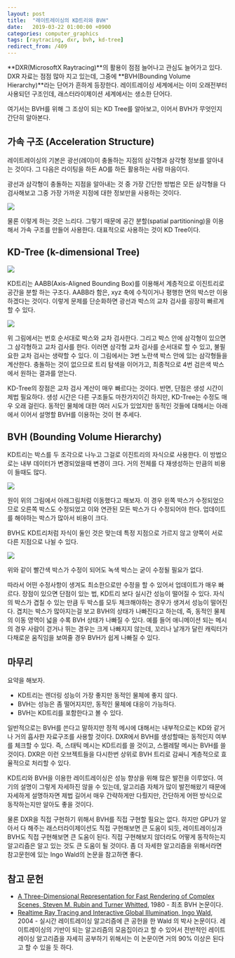 ```yaml
---
layout: post
title:  "레이트레이싱의 KD트리와 BVH"
date:   2019-03-22 01:00:00 +0900
categories: computer_graphics
tags: [raytracing, dxr, bvh, kd-tree]
redirect_from: /409
---
```

**DXR(MicrosoftX Raytracing)**의 활용이 점점 늘어나고 관심도 늘어가고 있다. DXR 자료는 점점 많아 지고 있는데, 그중에 **BVH(Bounding Volume Hierarchy)**라는 단어가 흔하게 등장한다. 레이트레이싱 세계에서는 이미 오래전부터 사용되던 구조인데, 래스터라이제이션 세계에서는 생소한 단어다.

여기서는 BVH를 위해 그 조상이 되는 KD Tree를 알아보고, 이어서 BVH가 무엇인지 간단히 알아본다.

## 가속 구조 (Acceleration Structure)

레이트레이싱의 기본은 광선(레이)이 충돌하는 지점의 삼각형과 삼각형 정보를 알아내는 것이다. 그 다음은 라이팅을 하든 AO를 하든 활용하는 사람 마음이다.

광선과 삼각형이 충돌하는 지점을 알아내는 것 중 가장 간단한 방법은 모든 삼각형을 다 검사해보고 그중 가장 가까운 지점에 대한 정보만을 사용하는 것이다.

![](https://lh3.googleusercontent.com/FSxQ1H2XF38nLPY_TRitC_Ce-NV-4zzqDOYSXddcU3Vnz4s7FucbHyA2cX5ycCAC5_Mm94bcBesqvxUrIdWz4F_cHHQU4-wgptfkk-o3PxMQkEErhf-dKeN0bHB5wXwYLAin94YfKC3MtRbl7Q_z1Hl3z7YbsGKdVIvbaXu6s1rZqOuZSMD6jB5VnYEsI_XgoSwvMWjU8KaCDii0_Y0-bHbRgs_guqWhA3w-TdvbzuKx-HtmvvqBHREiKj_Q3Ur2L6QX1jChcaWa7hIILUo7ZFLMu6IR_VBd4VmHs9N9JeVHd64_pPSI-NB_FEUndx_O3YGKmTwwLR_J1KoH9mvDZI25tESWggv_dq9bXnsJC6HYyzioTh3uNYYi4moVSudCfQx_wgdpmCnuMLA0NpIrcopHiI2akyXt4wyv02D6CGYTclsTB7nqNDhzSsXzt54yRn7gRSCkLiNOj-DLjQkKw7xxevZp-qc9HgKq8kQc2EtdIBMgqmBEMdJq42KVo4PBsLt6Acddl8LWR5R1c3CXsqNqMMjUP2Rf2RcYjAzsnIzjtTErLT8AN12-C8OtItPUlJ3SPqyZ_IsGFXaNCjYp3DPNMp30YAO1NpiQ-tIadybFEtohYCmW6NVBuyrw79vInS78DB1nKbmFcLfLylPxdkZVn28eDzGF3tHAZledOZXunYoXiafyqB1UtAULr8sEdehzEKbaxU3Ejt6XQCkbNvIEqA=w366-h230-no)

물론 이렇게 하는 것은 느리다. 그렇기 때문에 공간 분할(spatial partitioning)을 이용해서 가속 구조를 만들어 사용한다. 대표적으로 사용하는 것이 KD Tree이다.

## KD-Tree (k-dimensional Tree)

![](https://lh3.googleusercontent.com/fA5sG2QWawfw4axT39kSSErodoooHTdpRCxIo5oxMjtw6GZM3AuintYDdmLJJq9_sZnym39NyE7kHTu9s3wuhHKfwnHywMtHhAYUBBuMYgAHetlOgWBjG9o9MTPvKrct14jwsOdIgLjoIEKKKuMOS5z-kK1zWneZMqZJ2H8kbU32p8mDxZ0-grSTmcj7GgRV4quVn4KCLAKZRdrg-FumzDOd-o-0RzTGOVa703SzahQXButNfRVQUo5c7yAXDhEu4-PIgFQK_w443z_JcKE8j5xxC78mkuPzowwk6PErBriLTirz5zHyNxalvydYJypp8QEkuauS1_3ZQ74_10JvZVBic7kZDlwdsAB95qE_4_gEj0JyZ4fN72Tyld2D0sYjg7k4yvu-hLucBCS8l1fn3FzBOQSJEowme5vgB5c4HZnZCeA-n1gewHHLzGg-sRH9nW5uEWsLAA3s6cCBIjl52J_4aBRBXgBIFnwAXe64mGwQH47Wv3wDScSppsl6r1fyVfrLl8y7AvamK3D9N2axSCt1T4zBiLkLVhRsibEyzCnrSyxMhkGibzDGtU3YAKnI76P_1x0BwX19WJ1fu5mTkzsEza9zktpXWfs4bogESJcwe2ddeA11H-0Kh-NcOhN_8DE1LB_axuCPGWHQUCC9_B1r_pT4PN3aC_MgD3uFQlTK6xJ6PwMs2zlMGdV4lZBpYpAfQl6byb_xBU5SQve8oVmiow=w366-h230-no)

KD트리는 AABB(Axis-Aligned Bounding Box)를 이용해서 계층적으로 이진트리로 공간을 분할 하는 구조다. AABB라 함은, xyz 축에 수직이거나 평행한 면의 박스만 이용하겠다는 것이다. 이렇게 문제를 단순화하면 광선과 박스의 교차 검사를 굉장히 빠르게 할 수 있다.

![](https://lh3.googleusercontent.com/7Yw1xkRMtQtACvnx9uTljll4csQ_vW_Co9rAdwICINT7ZZBqjStYq3s2hsTt3cC95qMm8k-ODDaB0Yro9cd30zQS0oogOyB_tRxcsXKcBXXBX3zyMlKagSknIRzwFds5JjUxZ4uDsv7-qcfN6a9bMOVKMrLkZRg6LA47DEghHwmIs39Y444sCPnTAIZLJswcNyE4J8r7SLaZPXBOdXgQWANh2ch0Ek9nHqqfUOCkSc_YCllaA5amTF15e3VI3KVNOKRVxwKwvXXvtdHtetWl5T4sq3iMGfA9pTN6CVgpAP2eB33G_WbO5OujYLYJO2UjsgYQr6pz-7rAXvfJZqwm7MG4vOkV_6pWvaSuQy0bqeCnrNPg7ClRELA99H1jixqx1z1R37PXH2kkjN5nwkEdWAjhVlLzSLC3rnwt9SbC9CWisGRRMeQtA-fg503qGf_7p-yXGOEdbsFzsFX5RvRIYeFe7_APjXNahhUDxkvNrLrH2bwVrqv78xA_xvM4KCMQeXyt0_jnjlxPoEyohTsJdT9urJPM-FAf3ka2KKAb87dRnNqP23kg0iAO_m9vC5NgLLXgf6N0QwDXxtrVIbuGENE3pcPYCDeHYQxYX7uuJI8xIDQ_DF8k1mqV6CoI_Po24icsDfkvRFwQfQvds6yZMRWPX1ebsxiDsl5JIsR8myyIkI2kjgvPYL4XG0Z5sWucIygW1schA8R-RLP2HHAafAN13Q=w366-h230-no)

위 그림에서는 번호 순서대로 박스와 교차 검사한다. 그리고 박스 안에 삼각형이 있으면 그 삼각형하고 교차 검사를 한다. 이러면 삼각형 교차 검사를 순서대로 할 수 있고, 불필요한 교차 검사는 생략할 수 있다. 이 그림에서는 3번 노란색 박스 안에 있는 삼각형들을 계산한다. 충돌하는 것이 없으므로 트리 탐색을 이어가고, 최종적으로 4번 검은색 박스에서 원하는 결과를 얻는다.

KD-Tree의 장점은 교차 검사 계산이 매우 빠르다는 것이다. 반면, 단점은 생성 시간이 제법 필요하다. 생성 시간은 다른 구조들도 마찬가지이긴 하지만, KD-Tree는 수정도 매우 오래 걸린다. 동적인 물체에 대한 여러 시도가 있었지만 동적인 것들에 대해서는 아래에서 이어서 설명할 BVH를 이용하는 것이 현 추세다.

## BVH (Bounding Volume Hierarchy)

KD트리는 박스를 두 조각으로 나누고 그걸로 이진트리의 자식으로 사용한다. 이 방법으로는 내부 데이터가 변경되었을때 변경이 크다. 거의 전체를 다 재생성하는 만큼의 비용이 들때도 많다.

![](https://lh3.googleusercontent.com/SK05T9QeA0_17Em8ihKHPAS1zPZg5Mq5dPUk4KgBL2emYlwn3aZxI3FWvFz4QyIcw6Iwy92uS9BAsY-xSSPOTu0k30_JfzHReMle47Slc68hnqNjSR2sDx4fONG-dUpT7-vUEDqKu6Mx_e97vyJGeV85L552803A4zR4Bkq6jNSuo2wN5-4F_OBduvYQuf5yagQn1pYRmVQ2gx68cfwP7ar3ATpN-rdNp73Csy8qRUnu6lQ-QF58AbPL8vsWRiETM0L8VGfCvALVgQWREdy9G39F86OsnZQd_YbyRn3ryUL-pItorRTNJwvcp17wcxp9k7wCfIpRrUZTqs1M3eTFAdCr5QAH70VVGsM0e1Zcvg4NXPhC5uTvexCD2y5qhUQcUcd6T3Q2bqwMC5jmqfvIhXKKKZ1XEZri3nWjtlO4evz4e7or1Kq4Ete2XMAs3uDR44IrStdpt7OJBu-vc_jrX5Orf58EYdEOIPcqZcVb3afdtcCPQiTZFgQqq2waVCxI_POC9yOe5kfIgtk7dVGdGhLRetfadyjQDxXBFd-CegIuhXgBN6HWUt-wK1dXPQZOQ-0txOK7SS8RqRUVQZ2HV1f8IGv8KPYZx89N8xzmBJHMdqe_QodeC2JOJV6PX7LuAUJGBq5b5PQDKBMVa0Py5e-ogZr9sWT_EMi_jb_f1TVbd-lZeFTcTssCgjQjDziDNOJDZkTTqlMj0rn5BB7yAirQ_w=w303-h223-no)

원이 위의 그림에서 아래그림처럼 이동했다고 해보자. 이 경우 왼쪽 박스가 수정되었으므로 오른쪽 박스도 수정되었고 이와 연관된 모든 박스가 다 수정되어야 한다. 업데이트를 해야하는 박스가 많아서 비용이 크다.

BVH도 KD트리처럼 자식이 둘인 것은 맞는데 특정 지점으로 가르지 않고 양쪽이 서로 다른 지점으로 나뉠 수 있다.

![](https://lh3.googleusercontent.com/qBsc3ztH75eqMIP873YXTA2XnGI8SED3zBWqWVRydGogv51nhm-s1rv2_xwPEfShGCVOfa5Rfkwk4md_YxjYR5avbF4KVhjOHPiH-KC5g7rfxX2Iq6yYw9Q4YQOaenTjom8x7ayBjrHqLBPnPZozpjQ658BcWNBI-Z9pod3Am049bcD-JdLgHUwGg7XhPW_oEHNSbtjJQcXHyIIglC_h2p0SRXJRkxdrzfm5TmCd3V4z22IkIqhQ-tS1z7Q8Wv1GE4thB8-5My5cu8PLx4-RVOc8J6Zt5pv59CBcgfP5w5MdkGjU67Gwhz1h7DjujPiYf6AWAZevfdY_d9g-wmwlHReAWy0ABqWFqg-EGzWtinvRDK0nthetHxZXPMroWy3uV819mubYWrgQfyKlC-eb_y1qSoTdBoMGRpDUZLeP0dBNEvadIx9gZ4a5EaG05SWUWuG77dZoERGDEOKzSBiCxOkOUj-WKJpeLr-5Ru6YtnHanW2zvfQJVQORdbjd-W_Zc4YkceauBHqO58hRVsYWVDsWIa2rOE_asbvjJs_iQrdRUY9UwiuZAuDElQzJUh3rrJs9LFK_KqNnCsmwxibM5aU5r48b7tbrVjUYHeEfVsNcneP3Mn9mSuvnndsZIJQeRv3wgbnROEDS7e-0bX_Ml-3LV_UNEivNhskFZGJeZMGJsq96N4e5jw9R7E7_9jHgJz4QaziyJVxQ4wUqN-FdpCTxew=w288-h100-no)

위와 같이 빨간색 박스가 수정이 되어도 녹색 박스는 굳이 수정될 필요가 없다.

따라서 어떤 수정사항이 생겨도 최소한으로만 수정을 할 수 있어서 업데이트가 매우 빠르다. 장점이 있으면 단점이 있는 법, KD트리 보다 실시간 성능이 떨어질 수 있다. 자식의 박스가 겹칠 수 있는 만큼 두 박스를 모두 체크해야하는 경우가 생겨서 성능이 떨어진다. 겹치는 박스가 많아지는걸 보고 BVH의 상태가 나빠진다고 하는데, 즉, 동적인 물체의 이동 영역이 넓을 수록 BVH 상태가 나빠질 수 있다. 예를 들어 애니메이션 되는 메시의 경우 사람이 걷거나 뛰는 경우는 크게 나빠지지 않는데, 꼬리나 날개가 달린 캐릭터가 다채로운 움직임을 보여줄 경우 BVH가 쉽게 나빠질 수 있다.

## 마무리

요약을 해보자. 

* KD트리는 렌더링 성능이 가장 좋지만 동적인 물체에 좋지 않다.
* BVH는 성능은 좀 떨어지지만, 동적인 물체에 대응이 가능하다.
* BVH는 KD트리를 포함한다고 볼 수 있다.

일반적으로는 BVH를 쓴다고 말하지만 정적 메시에 대해서는 내부적으로는 KD와 같거나 거의 흡사한 자료구조를 사용할 것이다. DXR에서 BVH를 생성할때는 동적인지 여부를 체크할 수 있다. 즉, 스태틱 메시는 KD트리를 쓸 것이고, 스켈레탈 메시는 BVH를 쓸 것이다. DXR은 이런 오브젝트들을 다시한번 상위로 BVH 트리로 감싸니 계층적으로 효율적으로 처리할 수 있다.

KD트리와  BVH을 이용한 레이트레이싱은 성능 향상을 위해 많은 발전을 이루었다. 여기의 설명이 그렇게 자세하진 않을 수 있는데, 알고리즘 자체가 많이 발전해왔기 때문에 자세하게 설명하자면 제법 길어서 매우 간략하게만 다뤘지만, 간단하게 어떤 방식으로 동작하는지만 알아도 좋을 것이다.

물론 DXR을 직접 구현하기 위해서 BVH를 직접 구현할 필요는 없다. 하지만 GPU가 알아서 다 해주는 래스터라이제이션도 직접 구현해보면 큰 도움이 되듯, 레이트레이싱과 BVH도 직접 구현해보면 큰 도움이 된다. 직접 구현해보지 않더라도 어떻게 동작하는지 알고리즘은 알고 있는 것도 큰 도움이 될 것이다. 좀 더 자세한 알고리즘을 위해서라면 참고문헌에 있는 Ingo Wald의 논문을 참고하면 좋다.

## 참고 문헌

* [A Three-Dimensional Representation for Fast Rendering of Complex Scenes, Steven M. Rubin and Turner Whitted][1], 1980
  \- 최초 BVH 논문이다.
* [Realtime Ray Tracing and Interactive Global Illumination, Ingo Wald][2], 2004
  \- 실시간 레이트레이싱 알고리즘에 큰 공헌을 한 Wald 의 박사 논문이다. 레이트레이싱의 기반이 되는 알고리즘의 모음집이라고 할 수 있어서 전반적인 레이트레이싱 알고리즘을 자세히 공부하기 위해서는 이 논문이면 거의 90% 이상은 된다고 할 수 있을 듯 하다.

[1]: http://citeseerx.ist.psu.edu/viewdoc/download?doi=10.1.1.133.6937&rep=rep1&type=pdf
[2]: http://www.sci.utah.edu/~wald/PhD/wald_phd.pdf